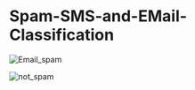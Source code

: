 # Spam-SMS-and-EMail-Classification


![ Email_spam](https://user-images.githubusercontent.com/93766530/173230942-281a64a8-6a1b-4c48-9bee-6c2f4b64daff.png)


![not_spam](https://user-images.githubusercontent.com/93766530/173231030-56b4f45b-ef76-462c-a494-a782abeb2930.png)
